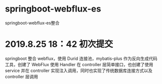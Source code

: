 # springboot-webflux-es
springboot-webflux-es整合
# 2019.8.25 18：42 初次提交
springboot 整合 webflux，使用 Durid 连接池，mybatis-plus 作为反向生成代码工具，创建了 WebFlux 使用 Handler 在 controller 层简单接口，也创建了使用 service 并在 controller 实现注入调用，同时也实现了传统数据库连接方式以及 controller 层调用
